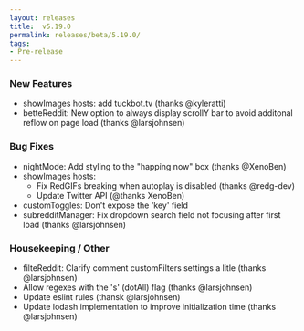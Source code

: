```yaml
---
layout: releases
title:  v5.19.0
permalink: releases/beta/5.19.0/
tags:
- Pre-release
---
```


### New Features

- showImages hosts: add tuckbot.tv (thanks @kyleratti)
- betteReddit: New option to always display scrollY bar to avoid additonal reflow on page load (thanks @larsjohnsen)

### Bug Fixes

- nightMode: Add styling to the "happing now" box (thanks @XenoBen)
- showImages hosts:
  - Fix RedGIFs breaking when autoplay is disabled (thanks @redg-dev)
  - Update Twitter API (@thanks XenoBen)
- customToggles: Don't expose the 'key' field
- subredditManager: Fix dropdown search field not focusing after first load (thanks @larsjohnsen)

### Housekeeping / Other

- filteReddit: Clarify comment customFilters settings a litle (thanks @larsjohnsen)
- Allow regexes with the 's' (dotAll) flag (thanks @larsjohnsen)
- Update eslint rules (thansk @larsjohnsen)
- Update lodash implementation to improve initialization time (thanks @larsjohnsen)
